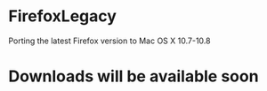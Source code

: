 # FirefoxLegacy
Porting the latest Firefox version to Mac OS X 10.7-10.8

# Downloads will be available soon
